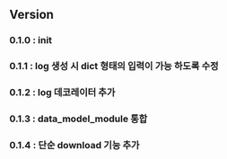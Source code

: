  
## Version
### 0.1.0 : init
### 0.1.1 : log 생성 시 dict 형태의 입력이 가능 하도록 수정
### 0.1.2 : log 데코레이터 추가
### 0.1.3 : data_model_module 통합
### 0.1.4 : 단순 download 기능 추가
